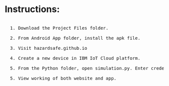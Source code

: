 # Instructions:

<pre>
  
  1. Download the Project Files folder.
  
  2. From Android App folder, install the apk file.
  
  3. Visit hazardsafe.github.io
  
  4. Create a new device in IBM IoT Cloud platform.
  
  5. From the Python folder, open simulation.py. Enter credentials of IBM device just created in the program, then run it.
  
  5. View working of both website and app.
 
</pre>  
